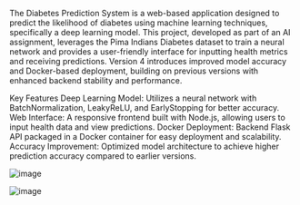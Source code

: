 The Diabetes Prediction System is a web-based application designed to predict the likelihood of diabetes using machine learning techniques, specifically a deep learning model. This project, developed as part of an AI assignment, leverages the Pima Indians Diabetes dataset to train a neural network and provides a user-friendly interface for inputting health metrics and receiving predictions. Version 4 introduces improved model accuracy and Docker-based deployment, building on previous versions with enhanced backend stability and performance.

Key Features
Deep Learning Model: Utilizes a neural network with BatchNormalization, LeakyReLU, and EarlyStopping for better accuracy.
Web Interface: A responsive frontend built with Node.js, allowing users to input health data and view predictions.
Docker Deployment: Backend Flask API packaged in a Docker container for easy deployment and scalability.
Accuracy Improvement: Optimized model architecture to achieve higher prediction accuracy compared to earlier versions.

![image](https://github.com/user-attachments/assets/a37b57eb-9fcd-408d-b2e6-7e5bf2e06d8c)

![image](https://github.com/user-attachments/assets/aac8e5d7-9c35-41e9-b115-8381cee54c90)


